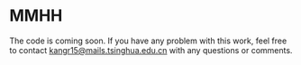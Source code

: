 # MMHH
The code is coming soon. If you have any problem with this work, feel free to contact [kangr15@mails.tsinghua.edu.cn](mailto:kangr15@mails.tsinghua.edu.cn) with any questions or comments.
